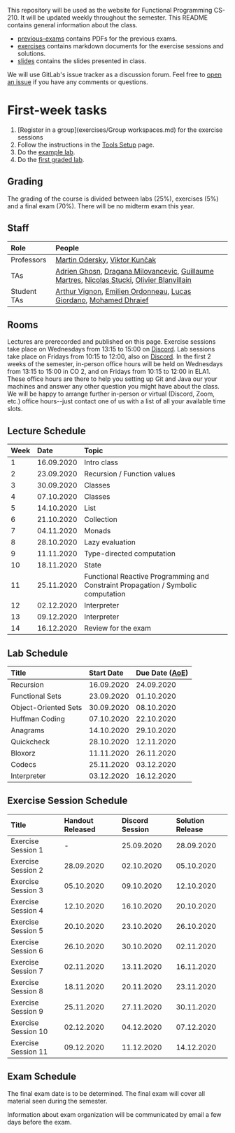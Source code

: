 This repository will be used as the website for Functional Programming CS-210. It will be updated weekly throughout the semester. This README contains general information about the class.

- [previous-exams](previous-exams) contains PDFs for the previous exams.
- [exercises](exercises) contains markdown documents for the exercise sessions and solutions.
- [slides](slides) contains the slides presented in class.

We will use GitLab's issue tracker as a discussion forum. Feel free to [open an issue](https://gitlab.epfl.ch/lamp/cs210-2020/issues/new) if you have any comments or questions.

# First-week tasks

1. [Register in a group](exercises/Group workspaces.md) for the exercise sessions
2. Follow the instructions in the [Tools Setup](labs/tools-setup.md) page.
3. Do the [example lab](labs/example-lab.md).
4. Do the [first graded lab](labs/lab-1.md).

## Grading

The grading of the course is divided between labs (25%), exercises (5%) and a final exam (70%). There will be no midterm exam this year.

## Staff

| Role        | People |
| :---        | :--- |
| Professors  | [Martin Odersky](https://people.epfl.ch/martin.odersky), [Viktor Kunčak](https://people.epfl.ch/viktor.kuncak) |
| TAs         | [Adrien Ghosn](https://people.epfl.ch/adrien.ghosn), [Dragana Milovancevic](https://people.epfl.ch/dragana.milovancevic), [Guillaume Martres](https://people.epfl.ch/guillaume.martres), [Nicolas Stucki](https://people.epfl.ch/nicolas.stucki), [Olivier Blanvillain](https://people.epfl.ch/olivier.blanvillain) |
| Student TAs | [Arthur Vignon](https://people.epfl.ch/arthur.vignon), [Emilien Ordonneau](https://people.epfl.ch/emilien.ordonneau), [Lucas Giordano](https://people.epfl.ch/lucas.giordano), [Mohamed Dhraief](https://people.epfl.ch/mohamed.dhraief) |

## Rooms

Lectures are prerecorded and published on this page.
Exercise sessions take place on Wednesdays from 13:15 to 15:00 on [Discord](https://discord.gg/8ud6UpE).
Lab sessions take place on Fridays from 10:15 to 12:00, also on [Discord](https://discord.gg/8ud6UpE).
In the first 2 weeks of the semester, in-person office hours will be held on Wednesdays from 13:15 to 15:00 in CO 2, and on Fridays from 10:15 to 12:00 in ELA1.
These office hours are there to help you setting up Git and Java our your machines and answer any other question you might have about the class. We will be happy to arrange further in-person or virtual (Discord, Zoom, etc.) office hours--just contact one of us with a list of all your available time slots.

## Lecture Schedule

<!-- date -d "30/09/2019 364 days" +"%d.%m.%Y" -->

| Week | Date        | Topic                  |
| :--  | :--         | :--                    |
| 1    | 16.09.2020  | Intro class            |
| 2    | 23.09.2020  | Recursion / Function values |
| 3    | 30.09.2020  | Classes                |
| 4    | 07.10.2020  | Classes                |
| 5    | 14.10.2020  | List                   |
| 6    | 21.10.2020  | Collection             |
| 7    | 04.11.2020  | Monads                 |
| 8    | 28.10.2020  | Lazy evaluation        |
| 9    | 11.11.2020  | Type-directed computation |
| 10   | 18.11.2020  | State                  |
| 11   | 25.11.2020  | Functional Reactive Programming and Constraint Propagation / Symbolic computation |
| 12   | 02.12.2020  | Interpreter            |
| 13   | 09.12.2020  | Interpreter            |
| 14   | 16.12.2020  | Review for the exam    |

## Lab Schedule

| Title                | Start Date | Due Date ([AoE](https://en.wikipedia.org/wiki/Anywhere_on_Earth)) |
| :--                  | :--        | :--                |
| Recursion            | 16.09.2020 | 24.09.2020         |
| Functional Sets      | 23.09.2020 | 01.10.2020         |
| Object-Oriented Sets | 30.09.2020 | 08.10.2020         |
| Huffman Coding       | 07.10.2020 | 22.10.2020         |
| Anagrams             | 14.10.2020 | 29.10.2020         |
| Quickcheck           | 28.10.2020 | 12.11.2020         |
| Bloxorz              | 11.11.2020 | 26.11.2020         |
| Codecs               | 25.11.2020 | 03.12.2020         |
| Interpreter          | 03.12.2020 | 16.12.2020         |

## Exercise Session Schedule

| Title                | Handout Released | Discord Session | Solution Release |
| :--                  | :--              | :--          | :--              |
| Exercise Session 1   | -                | 25.09.2020   | 28.09.2020       |
| Exercise Session 2   | 28.09.2020       | 02.10.2020   | 05.10.2020       |
| Exercise Session 3   | 05.10.2020       | 09.10.2020   | 12.10.2020       |
| Exercise Session 4   | 12.10.2020       | 16.10.2020   | 20.10.2020       |
| Exercise Session 5   | 20.10.2020       | 23.10.2020   | 26.10.2020       |
| Exercise Session 6   | 26.10.2020       | 30.10.2020   | 02.11.2020       |
| Exercise Session 7   | 02.11.2020       | 13.11.2020   | 16.11.2020       |
| Exercise Session 8   | 18.11.2020       | 20.11.2020   | 23.11.2020       |
| Exercise Session 9   | 25.11.2020       | 27.11.2020   | 30.11.2020       |
| Exercise Session 10  | 02.12.2020       | 04.12.2020   | 07.12.2020       |
| Exercise Session 11  | 09.12.2020       | 11.12.2020   | 14.12.2020       |

## Exam Schedule

The final exam date is to be determined. The final exam will cover all material seen during the semester.

Information about exam organization will be communicated by email a few days before the exam.
